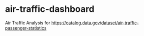 # air-traffic-dashboard
Air Traffic Analysis for https://catalog.data.gov/dataset/air-traffic-passenger-statistics
